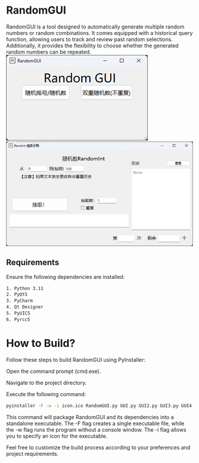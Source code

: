 # RandomGUI

RandomGUI is a tool designed to automatically generate multiple random numbers or random combinations. It comes equipped with a historical query function, allowing users to track and review past random selections. Additionally, it provides the flexibility to choose whether the generated random numbers can be repeated.
![image](https://github.com/WhiteCloudOL/RandomGUI/blob/main/image/r1.png)
![image](https://github.com/WhiteCloudOL/RandomGUI/blob/main/image/r2.png)
## Requirements

Ensure the following dependencies are installed:

```bash
1. Python 3.11
2. PyQt5
3. PyCharm
4. Qt Designer
5. PyUIC5
6. Pyrcc5
```

# How to Build?
Follow these steps to build RandomGUI using PyInstaller:

Open the command prompt (cmd.exe).

Navigate to the project directory.

Execute the following command:

```bash
pyinstaller -F -w -i icon.ico RandomGUI.py GUI.py GUI2.py GUI3.py GUI4.py qtimage_rc.py
```
This command will package RandomGUI and its dependencies into a standalone executable. The -F flag creates a single executable file, while the -w flag runs the program without a console window. The -i flag allows you to specify an icon for the executable.

Feel free to customize the build process according to your preferences and project requirements.
